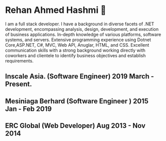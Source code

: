 # Rehan Ahmed Hashmi 👋
I am a full stack developer. I have a background in diverse facets of .NET development, encompassing analysis, design, development, and execution of business applications. In-depth knowledge of various platforms, software systems, and servers. Extensive programming experience using Dotnet Core,ASP.NET, C#, MVC, Web API, Anuglar, HTML, and CSS. Excellent communication skills with a strong background working directly with coworkers and clientele to identify business objectives and establish requirements.


## Inscale Asia. (Software Engineer) 2019 March - Present.

## Mesiniaga Berhard (Software Engineer ) 2015 Jan - Feb 2019

## ERC Global (Web Developer) Aug 2013 - Nov 2014



<!--
**reyanahmedhashmi/reyanahmedhashmi** is a ✨ _special_ ✨ repository because its `README.md` (this file) appears on your GitHub profile.

Here are some ideas to get you started:

- 🔭 I’m currently working on ...
- 🌱 I’m currently learning ...
- 👯 I’m looking to collaborate on ...
- 🤔 I’m looking for help with ...
- 💬 Ask me about ...
- 📫 How to reach me: ...
- 😄 Pronouns: ...
- ⚡ Fun fact: ...
-->
